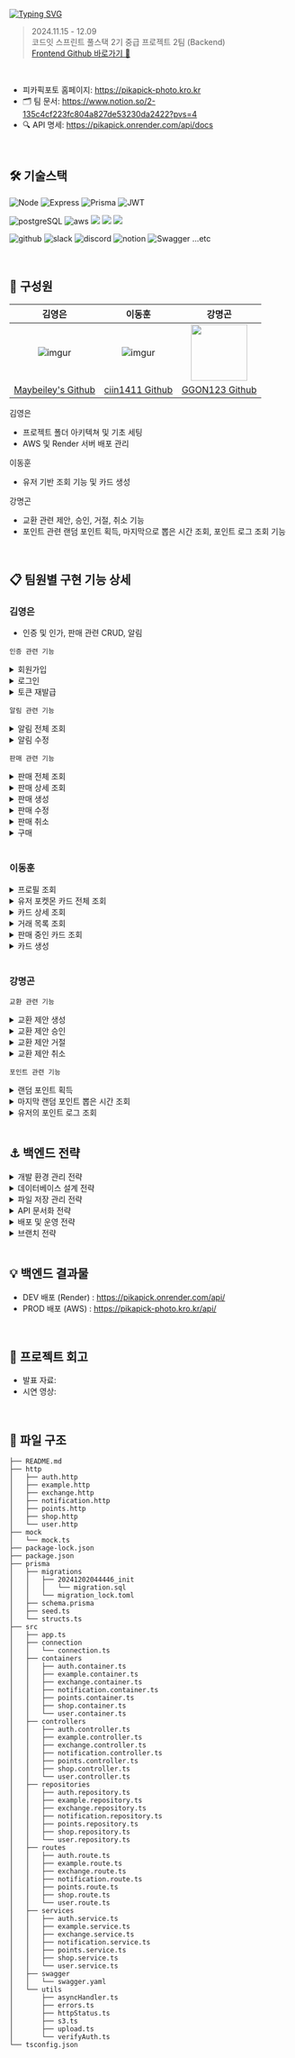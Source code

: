 [![Typing SVG](https://readme-typing-svg.demolab.com?font=Poppins&weight=900&size=46&pause=1000&color=F7D511&vCenter=true&width=435&lines=pikapick+photo)](https://git.io/typing-svg)

> 2024.11.15 - 12.09 </br>
> 코드잇 스프린트 풀스택 2기 중급 프로젝트 2팀 (Backend) </br>
> [Frontend Github 바로가기 🔗](https://github.com/2-FavoritePhoto-2/2-FavoritePhoto-2-FE)

</br>

- 피카픽포토 홈페이지: https://pikapick-photo.kro.kr
- 🗂️ 팀 문서: https://www.notion.so/2-135c4cf223fc804a827de53230da2422?pvs=4
- 🔍 API 명세: https://pikapick.onrender.com/api/docs

</br>

## 🛠️ 기술스택

![Node](https://img.shields.io/badge/Node.js-43853D?style=for-the-badge&logo=node.js&logoColor=white) ![Express](https://img.shields.io/badge/Express.js-404D59?style=for-the-badge) ![Prisma](https://img.shields.io/badge/Prisma-3982CE?style=for-the-badge&logo=Prisma&logoColor=white) ![JWT](https://img.shields.io/badge/json%20web%20tokens-323330?style=for-the-badge&logo=json-web-tokens&logoColor=pink)

![postgreSQL](https://img.shields.io/badge/PostgreSQL-316192?style=for-the-badge&logo=postgresql&logoColor=white) ![aws](https://img.shields.io/badge/Amazon_AWS-FF9900?style=for-the-badge&logo=amazonaws&logoColor=white)  <img src="https://img.shields.io/badge/nginx-009639?style=for-the-badge&logo=nginx&logoColor=green"> <img src="https://img.shields.io/badge/PM2-2B037A?style=for-the-badge&logo=PM2&logoColor=green"> <img src="https://img.shields.io/badge/Render-000000?style=for-the-badge&logo=Render&logoColor=green">

![github](https://img.shields.io/badge/GitHub-100000?style=for-the-badge&logo=github&logoColor=white) ![slack](https://img.shields.io/badge/Slack-4A154B?style=for-the-badge&logo=slack&logoColor=white) ![discord](https://img.shields.io/badge/Discord-7289DA?style=for-the-badge&logo=discord&logoColor=white) ![notion](https://img.shields.io/badge/Notion-000000?style=for-the-badge&logo=notion&logoColor=white) ![Swagger](https://img.shields.io/badge/-Swagger-%23Clojure?style=for-the-badge&logo=swagger&logoColor=white) ...etc

</br>

## 💁 구성원

|                       김영은                       |                     이동훈                     |                                 강명곤                                 |
| :------------------------------------------------: | :--------------------------------------------: | :--------------------------------------------------------------------: |
|     ![imgur](https://i.imgur.com/lVepEn6.png)      |    ![imgur](https://imgur.com/sPgtNAy.png)     | <img src="https://i.imgur.com/UtZDvAf.png"  width="100" height="100"/> |
| [Maybeiley's Github](https://github.com/Maybeiley) | [ciin1411 Github](https://github.com/ciin1411) |              [GGON123 Github](https://github.com/GGON123)              |

김영은

- 프로젝트 폴더 아키텍쳐 및 기초 세팅
- AWS 및 Render 서버 배포 관리

이동훈

- 유저 기반 조회 기능 및 카드 생성

강명곤

- 교환 관련 제안, 승인, 거절, 취소 기능
- 포인트 관련 랜덤 포인트 획득, 마지막으로 뽑은 시간 조회, 포인트 로그 조회 기능

</br>

## 📋 팀원별 구현 기능 상세

### 김영은

- 인증 및 인가, 판매 관련 CRUD, 알림

`인증 관련 기능`
<details>
<summary>회원가입</summary>

- 기능 : 
- Response : 
- 구현
  - Controller
  - Service
  - Repository
  </details>

<details>
<summary>로그인</summary>

- 기능 : 
- Response : 
- 구현
  - Controller
  - Service
  - Repository
  </details>

<details>
<summary>토큰 재발급</summary>

- 기능 : 
- Response : 
- 구현
  - Controller
  - Service
  - Repository
  </details>

`알림 관련 기능`
<details>
<summary>알림 전체 조회</summary>

- 기능 : 
- Response : 
- 구현
  - Controller
  - Service
  - Repository
  </details>

<details>
<summary>알림 수정</summary>

- 기능 : 
- Response : 
- 구현
  - Controller
  - Service
  - Repository
  </details>

`판매 관련 기능`
<details>
<summary>판매 전체 조회</summary>

- 기능 : 
- Response : 
- 구현
  - Controller
  - Service
  - Repository
  </details>

<details>
<summary>판매 상세 조회</summary>

- 기능 : 
- Response : 
- 구현
  - Controller
  - Service
  - Repository
  </details>

<details>
<summary>판매 생성</summary>

- 기능 : 
- Response : 
- 구현
  - Controller
  - Service
  - Repository
  </details>

<details>
<summary>판매 수정</summary>

- 기능 : 
- Response : 
- 구현
  - Controller
  - Service
  - Repository
  </details>

<details>
<summary>판매 취소</summary>

- 기능 : 
- Response : 
- 구현
  - Controller
  - Service
  - Repository
  </details>

<details>
<summary>구매</summary>

- 기능 : 
- Response : 
- 구현
  - Controller
  - Service
  - Repository
  </details>

</br>

### 이동훈

<details>
<summary>프로필 조회</summary>

- 기능 : 로그인한 유저의 프로필 정보를 조회합니다.
- Response : 닉네임, 보유 포인트
- 구현
  - Controller
    1. `req.auth.userId`를 통해 사용자 ID를 가져옵니다.
    2. 서비스에서 프로필 정보를 요청합니다.
    3. Response에 닉네임과 포인트를 JSON 형식으로 반환합니다.
  - Service
    1. `UserRepository.getUserId` 호출하여 유저 데이터를 가져옵니다.
    2. 닉네임과 포인트만 반환하도록 데이터를 가공합니다.
  - Repository 1. 데이터베이스에서 사용자 ID로 유저 정보를 조회합니다.
  </details>

<details>
<summary>유저 포켓몬 카드 전체 조회</summary>

- 기능 : 유저가 소유한 모든 포켓몬 카드를 페이지네이션 및 필터링 옵션과 함께 조회합니다.
- Response : 카드 목록, 전체 카드 수
- 구현
  - Controller
    1. 쿼리 매개변수(page, pageSize, orderBy, grade, type,)를 받아옵니다.
    2. 서비스를 통해 필터링된 카드 목록과 개수를 요청합니다.
  - Service
    1. 페이지네이션및 정렬기준 설정
    2. 검색조건 구성
    3. `UserRepository.getUserPhotoCards`를 호출하여 데이터 반환
  - Repository 1. 카드 목록 및 전체 개수를 조회. 2. 조건에 맞는 카드 목록과 총 개수를 반환
  </details>

<details>
<summary>카드 상세 조회</summary>

- 기능 : 특정 포토카드의 세부 정보를 조회합니다.
- Response : 카드 ID, 이름, 가격, 등급, 타입, 이미지, 수량
- 구현
  - Controller
    1. 매개변수 `cardId`와 `req.auth.userId`를 사용
    2. 서비스에서 카드 세부 정보를 요청
    3. 세부 정보를 JSON 형식으로 반환
  - Service
    1. `UserRepository.getPhotoCardDetails`를 호출하여 카드 정보를 가져옵니다.
  - Repository 1. 사용자 ID와 카드 ID를 기반으로 데이터베이스에서 카드 정보를 조회
  </details>

<details>
<summary>거래 목록 조회</summary>

- 기능 : 특정 상점에서 진행 중인 거래 목록을 로그인중인 유저의 기준에 맞게 조회 합니다
- Response : 구매자 또는 판매자 관점에 맞는 거래 세부 정보
- 구현
  - Controller
    1. 매개변수 `shopID`와 `req.auth.userId`를 사용
    2. 서비스를 통해 거래 목록을 요청
    3. JSON 형식으로 반환
  - Service
    1. `UserRepository.getExchangesByShopId` 호출
    2. 사용자 관점에 따라 데이터 가공
  - Repository 1. 상점 ID와 진행 상태를 조건으로 거래 목록을 조회 2. 구매자 또는 판매자 정보를 포함하여 반환
  </details>

<details>
<summary>판매 중인 카드 조회</summary>

- 기능 : 유저가 판매 중인 카드와 거래 중인 카드를 조회합니다.
- Response : 카드 목록(판매, 교환 구분), 총 카드 개수
- 구현
  - Controller
    1. 쿼리 매개변수(page, pageSize, keyword, grade, type, available, mode)를 가져옵니다.
    2. 서비스를 통해 데이터 요청
    3. JSON 형식으로 반환
  - Service
    1. `UserRepository.getMyShopCards`와 `UserRepository.getMyExchangeCards` 호출.
    2. mode에 따라 판매 카드, 교환 카드, 또는 전체 데이터를 병합.
    3. 기본 최신순으로 정렬 후 페이지네이션 처리.
  - Repository 1. 판매 정보는 `Shop` 모델에서, 교환 정보는 `Exchange`모델에서 조회 2. 조건에 따라 카드 정보를 필터링하고 데이터 반환
  </details>

<details>
<summary>카드 생성</summary>

- 기능 : 새로운 포켓몬 카드를 생성합니다.
- Response : 생성된 카드의 세부 정보
- 구현
  - Controller
    1. `req.auth.userId`로 소유자 ID 확인
    2. 데이터 유효성 검사
       - 이미지 파일 확인
       - `type` 필드를 JSON 배열로 파싱
       - 데이터 유효성은 `CardStruct`로 검증
    3. 유효성 통과시, 서비스를 통해 카드 생성 요청
    4. 생성된 카드 정보를 반환
  - Service
    1. `UserRepository.createPhotoCard`호출
  - Repository 1. Prisma를 통해 데이터베이스에 카드 정보 생성
  </details>

</br>

### 강명곤

`교환 관련 기능`

<details>
<summary>교환 제안 생성</summary>
  
- 기능 : 상점에 판매 등록된 카드를 대상으로 소유한 카드 한 장과 교환 제안
- Response : 생성된 교환 제안 정보
- 구현
  - Controller
    1. `req.auth.userId`를 통해 요청을 보내는 사용자의 ID를 추출
    2. 교환 제안에 필요한 정보를 req.body에서 추출
    3. 요청 데이터가 유효한지 검사
    4. 서비스에서 교환 제안 생성 호출
  - Service
    1. 교환 제안을 생성할 수 있는지 확인
       - 교환 제안을 받은 상점의 카드 수량 확인
       - 구매자의 카드 정보 및 수량 확인
       - 교환 제안한 카드의 소유주 확인
       - 교환 제안한 유저의 권한 확인
    2. 요청받은 데이터를 바탕으로 교환 제안을 처리
       - 구매자가 제시한 카드의 수량 1 감소
       - 교환 제안을 `complete = false`(대기중) 상태로 생성
    4. 교환 제안 알림을 판매자에게 전송
  - Repository 
    1. 교환 제안 데이터로 교환 제안 생성
</details>

<details>
<summary>교환 제안 승인</summary>
  
- 기능 : 판매자는 교환 제안을 승인
- Response : 승인된 교환 제안 정보
- 구현
  - Controller
    1. `req.auth.userId`를 통해 요청을 보내는 사용자의 ID를 추출
    2. 교환 제안 ID를 `req.params`에서 추출
    3. 서비스에 교환 승인을 호출
  - Service
    1. 교환 제안을 승인 가능한 상태인지 확인
       - 교환 제안 상태 확인
       - 판매자 승인 권한 확인
       - 상점에 등록된 카드 남은 수량 확인
       - 판매자, 구매자 교환 대상 카드 정보 확인
    2. 교환 제안 승인 처리
       - 상점에 등록된 카드 수량 1 감소(교환 후 0이면 available를 false로 업데이트)
       - 판매자와 구매자에게 교환한 카드를 새로 생성
       - 교환 상태(complete) true로 업데이트
    3. 교환 승인 알림을 양쪽 사용자에게 전송
  - Repository 
    1. 교환 대상 카드와 제시 카드의 정보를 토대로 교환한 카드를 새로 생성 후 반환
</details>

<details>
<summary>교환 제안 거절</summary>
  
- 기능 : 판매자는 교환 제안을 거절
- 구현
  - Controller
    1. `req.auth.userId`를 통해 요청을 보내는 사용자의 ID를 추출
    2. 교환 제안 ID를 `req.params`에서 추출
    3. 서비스에 교환 거절을 호출
  - Service
    1. 교환 요청이 거절 가능한 상태인지 확인
       - 교환 제안 상태(존재, 승인) 확인
       - 판매자 거절 권한 확인
    2. 교환 제안 거절 처리
       - 교환 제안 생성 시 감소된 구매자 카드 수량 복원
       - 교환 제안을 삭제
    3. 교환 거절 알림을 구매자에게 전송
  - Repository 
    1. 구매자 카드 수량 1 증가 및 교환 제안 삭제
</details>

<details>
<summary>교환 제안 취소</summary>
  
- 기능 : 구매자는 교환 제안을 취소
- 구현
  - Controller
    1. `req.auth.userId`를 통해 요청을 보내는 사용자의 ID를 추출
    2. 교환 제안 ID를 `req.params`에서 추출
    3. 서비스에 교환 취소을 호출
  - Service
    1. 교환 요청이 취소 가능한 상태인지 확인
       - 교환 제안 상태(존재, 승인) 확인
       - 구매자 취소 권한 확인
    2. 교환 제안 취소 처리
       - 교환 제안 생성 시 감소된 구매자 카드 수량 복원
       - 교환 제안을 삭제
    3. 교환 취소 알림을 판매자에게 전송
  - Repository 
    1. 구매자 카드 수량 1 증가 및 교환 제안 삭제
</details>

`포인트 관련 기능`

<details>
<summary>랜덤 포인트 획득</summary>
  
- 기능 : 랜덤 포인트를 획득 및 적립 후 포인트 로그 생성
- Response : 뽑은 랜덤 포인트
- 구현
  - Controller
    1. `req.auth.userId`를 통해 요청을 보내는 사용자의 ID를 추출
    2. 서비스에 랜덤 포인트 획득 기능을 호출
  - Service
    1. 랜덤 포인트를 1시간 이내에 뽑았는지 확인
       - 사용자 마지막 랜덤 포인트 획득 시간 조회
       - 1시간이 지나지 않았다면 오류 반환
    2. 랜덤 포인트(1~20) 뽑기
    3. 생성된 랜덤 포인트를 사용자에게 적립 및 마지막 뽑은 시간 업데이트
    4. 획득 포인트 로그 생성
  - Repository 
    1. 사용자 포인트 및 마지막 뽑은 시간 업데이트
    2. 포인트 획득 로그 저장
</details>

<details>
<summary>마지막 랜덤 포인트 뽑은 시간 조회</summary>
  
- 기능 : 마지막 랜덤 포인트 획득 시간 조회
- Response : 마지막 랜덤 포인트 획득 시간
- 구현
  - Controller
    1. `req.auth.userId`를 통해 요청을 보내는 사용자의 ID를 추출
    2. 서비스에 마지막 랜덤 포인트 획득 시간 조회 호출
  - Service
    1. 사용자의 `userId`를 통해 마지막 포인트 획득 시간 조회
  - Repository 
    1. `user`의 `lastDrawTime`을 조회 후 반환
</details>

<details>
<summary>유저의 포인트 로그 조회</summary>
  
- 기능 : 유저의 포인트 로그 조회
- Response : 유저의 포인트 로그 목록
- 구현
  - Controller
    1. `req.auth.userId`를 통해 요청을 보내는 사용자의 ID를 추출
    2. `req.query`를 통해 `startDate, endDate, action, page, limit, order`을 추출
    3. 서비스에 포인트 로그 조회 호출
  - Service
    1. 필터링 조건을 설정하고, 페이지네이션 및 정렬 옵션을 처리
       - `startDate, endDate`를 통해 기간별 필터링(KST(한국표준시) ↔ UTC 변환)
       - `action`을 통해 `INITIAL_POINT, PURCHASE, SALE, RANDOM_REWARD`을 필터링
       - `page, limit`을 통해 페이지네이션 처리
       - `order`을 통해 정렬 옵션 처리
  - Repository 
    1. 필터 조건에 맞는 로그를 반환
    2. 총 로그 개수와 페이지 데이터 반환
</details>

</br>

## ⚓️ 백엔드 전략

<details>
  <summary>개발 환경 관리 전략</summary>

  **`ESLint (eslint-config-airbnb 라이브러리)` `Prettier` `nvm(Node Version Manager)` 활용**

  - Prettier가 코드 스타일을 일관적으로 정리해 줌과 동시에 ESLint가 코딩 규칙을 강제하고, 잠재적 버그를 사전에 발견하여 전체적으로 코드 품질과 스타일의 일관성을 유지할 수 있었습니다.
  - ESLint 설정을 위해 여러 유명 라이브러리를 찾아봤는데 대표적인 가이드 중 Google의 경우 간결하지만 JavaScript 프로젝트보다는 전체 언어에 대한 일반 규칙에 중점을 두는 편이라고 하여, JS나 TS 환경에 더 특화되어 있는 Airbnb로 선택하게 되었습니다. Airbnb 스타일 가이드는 명확한 규칙과 협업 친화성을 제공하며, 기본 ESLint 규칙보다 엄격하여 가독성과 유지보수성을 높였습니다.
  - 또, 팀 내에서 Node.js 버전 간 충돌이나 호환성 문제를 방지하고 프로젝트를 쉽게 관리할 수 있도록 nvm를 활용했는데, 처음 사용해보는 팀원들도 간단하게 설치하고 적용할 수 있어 편리했습니다.
</details>

<details>
  <summary>데이터베이스 설계 전략</summary>

  **`PostgreSQL` `Prisma` 활용**

- 이번 프로젝트의 복잡하고 다양한 관계성 데이터를 처리하기 위해서 PostgreSQL과 Prisma를 활용했습니다.
- MySQL이나 SQLite 등이 PostgreSQL 보다 조금 더 적용하는데 쉬울 수도 있지만, 코드잇 스프린트 강의에서 학습하기도 했고 PostgreSQL이 훨씬 복잡한 데이터 타입이나 고급 쿼리도 지원하여 이번 프로젝트에서 활용하면서 더 자세히 알아보고 싶어서 채택하게 되었습니다. 제공하는 다양한 고급 기능을 이번에 많이 활용하지는 못했지만, 좀 더 깊이 배울 수 있었습니다.
- Prisma 역시 강의에서 학습한 ORM이여서 채택하기도 했지만, 특히 이번 프로젝트를 TypeScript로 작성하기로 결정하면서 TypeScript와의 높은 호환성 덕분에 코드를 작성하기 편리했습니다.
</details>

<details>
  <summary>파일 저장 관리 전략</summary>

  **`Multer / Multer-S3` `AWS S3` 활용**

- 포토카드를 판매하는 서비스를 구현하면서 이미지 파일을 업로드하는 것이 가장 중요한 기능 중 하나였습니다. 파일 업로드와 저장소에 대해 고민을 많이 했는데, 결과적으로 Express 기반으로 간단하게 파일을 업로드 처리를 할 수 있는 라이브러리인 Multer와 AWS S3를 연결했습니다.
- AWS 배포를 목표로 하고 있었기 때문에 클라우드 저장소는 애초에 S3 버킷을 염두에 두고 있었습니다. EC2 인스턴스의 스토리지를 직접 사용할 경우, 업로드 파일이 많아지면 과도한 스토리지 사용으로 과금이 급격하게 늘 수 있어, S3에 파일을 분산 저장하는 방식을 채택했습니다. 또 EC2와의 안전한 액세스 접근을 설정하여 파일을 관리하는데 효과적이었습니다.
</details>

<details>
  <summary>API 문서화 전략</summary>

  **`Notion` `Swagger-UI-Express` 활용**

- 지난 초급 프로젝트 후에 프로젝트를 시작할 때 제일 먼저 API 문서를 작업하는 것이 좋을 것 같다고 생각하여 서비스 기획 및 요구사항을 분석하여 Notion에 테이블로 정리했습니다. 프로젝트 초반부터 프론트엔드와의 협업 시 API 명세를 공유하면서, 서로 요구사항을 체크하고 설명할 수 있어 편리했습니다. 
- 다만 테이블로 정리하는 데에 한계가 있고 리소스나 시간도 많이 들었고, 이후 Swagger를 도입하여 프론트엔드 팀원들이 각 API에 대한 정보를 더 쉽게 접근할 수 있어 의존도를 낮추고 개발 속도를 높일 수 있도록 했습니다.
</details>

<details>
  <summary>배포 및 운영 전략</summary>

  **`Render` `AWS (EC2, RDS, S3)` `Nginx` `PM2` 활용**

- 개발 초중반에는 1차 배포 서버로 Render를 활용하고, 이후 AWS로 최종 배포했습니다. Render는 간단하게 서비스와 데이터베이스를 배포하고 연결할 수 있어, 개발을 한창 진행 중인 상황에서 dev 브랜치로 자동 배포하도록 설정하여 기능 개발 및 테스트를 진행하는 데 효율적이었습니다.
- 실제 Production 배포는 AWS로 진행하면서 직접 서버 호스팅부터 스토리지, 데이터베이스를 설정하고 연동하며 배포와 운영에 대해 자세히 배울 수 있었습니다. AWS에서 제공하는 다양한 옵션으로 배포 환경을 구성하고 실무에 가까운 서비스 배포 경험을 쌓았습니다.
- 배포 후에는 Nginx를 Reverse Proxy를 설정하여, 쿠키 사용 및 CORS 문제를 방지하기 위해 프론트엔드와 백엔드 요청을 하나의 도메인에서 처리할 수 있도록 했습니다.
</details>

<details>
  <summary>브랜치 전략</summary>

  **`main` - `dev` - `feat` 브랜치로 구성**

  - main 브랜치 : 개발 배포 후 테스트를 거쳐 안정적인 버전만 관리하여, 최종 배포용으로 신뢰할 수 있는 프로덕션 환경을 만들었습니다.
  - dev 브랜치 : 기능 통합과 테스트를 위한 브랜치입니다. render로 개발용으로 실시간 업데이트하여 프론트엔드의 원활한 작업을 돕고, 개발 환경에서 전체 흐름을 점검할 수 있었습니다. 
  - feat 브랜치 : 세부 기능 구현 및 수정 작업을 개별적으로 진행하여, 병합 시 충돌을 최소화하고 작업 단위를 명확히 구분하였습니다.
</details>

</br>

## 💡 백엔드 결과물

- DEV 배포 (Render) : https://pikapick.onrender.com/api/
- PROD 배포 (AWS) : https://pikapick-photo.kro.kr/api/

</br>

## 🍰 프로젝트 회고

- 발표 자료:
- 시연 영상: 

</br>

## 📁 파일 구조

```
├── README.md
├── http
│   ├── auth.http
│   ├── example.http
│   ├── exchange.http
│   ├── notification.http
│   ├── points.http
│   ├── shop.http
│   └── user.http
├── mock
│   └── mock.ts
├── package-lock.json
├── package.json
├── prisma
│   ├── migrations
│   │   ├── 20241202044446_init
│   │   │   └── migration.sql
│   │   └── migration_lock.toml
│   ├── schema.prisma
│   ├── seed.ts
│   └── structs.ts
├── src
│   ├── app.ts
│   ├── connection
│   │   └── connection.ts
│   ├── containers
│   │   ├── auth.container.ts
│   │   ├── example.container.ts
│   │   ├── exchange.container.ts
│   │   ├── notification.container.ts
│   │   ├── points.container.ts
│   │   ├── shop.container.ts
│   │   └── user.container.ts
│   ├── controllers
│   │   ├── auth.controller.ts
│   │   ├── example.controller.ts
│   │   ├── exchange.controller.ts
│   │   ├── notification.controller.ts
│   │   ├── points.controller.ts
│   │   ├── shop.controller.ts
│   │   └── user.controller.ts
│   ├── repositories
│   │   ├── auth.repository.ts
│   │   ├── example.repository.ts
│   │   ├── exchange.repository.ts
│   │   ├── notification.repository.ts
│   │   ├── points.repository.ts
│   │   ├── shop.repository.ts
│   │   └── user.repository.ts
│   ├── routes
│   │   ├── auth.route.ts
│   │   ├── example.route.ts
│   │   ├── exchange.route.ts
│   │   ├── notification.route.ts
│   │   ├── points.route.ts
│   │   ├── shop.route.ts
│   │   └── user.route.ts
│   ├── services
│   │   ├── auth.service.ts
│   │   ├── example.service.ts
│   │   ├── exchange.service.ts
│   │   ├── notification.service.ts
│   │   ├── points.service.ts
│   │   ├── shop.service.ts
│   │   └── user.service.ts
│   ├── swagger
│   │   └── swagger.yaml
│   └── utils
│       ├── asyncHandler.ts
│       ├── errors.ts
│       ├── httpStatus.ts
│       ├── s3.ts
│       ├── upload.ts
│       └── verifyAuth.ts
└── tsconfig.json

```
